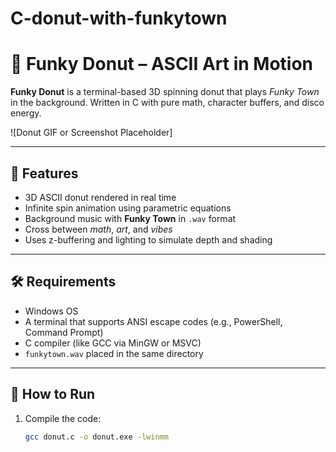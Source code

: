 # C-donut-with-funkytown
# 🍩 Funky Donut – ASCII Art in Motion

**Funky Donut** is a terminal-based 3D spinning donut that plays *Funky Town* in the background. Written in C with pure math, character buffers, and disco energy.

![Donut GIF or Screenshot Placeholder]

---

## 🔧 Features

- 3D ASCII donut rendered in real time
- Infinite spin animation using parametric equations
- Background music with **Funky Town** in `.wav` format
- Cross between *math*, *art*, and *vibes*
- Uses z-buffering and lighting to simulate depth and shading

---

## 🛠 Requirements

- Windows OS
- A terminal that supports ANSI escape codes (e.g., PowerShell, Command Prompt)
- C compiler (like GCC via MinGW or MSVC)
- `funkytown.wav` placed in the same directory

---

## 🚀 How to Run

1. Compile the code:
   ```bash
   gcc donut.c -o donut.exe -lwinmm
